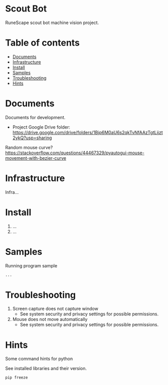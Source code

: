 # Scout Bot

RuneScape scout bot machine vision project.


Table of contents
=================
* [Documents](#documents)
* [Infrastructure](#infrastructure)
* [Install](#install)
* [Samples](#samples)
* [Troubleshooting](#troubleshooting)
* [Hints](#hints)



Documents
============
Documents for development.

* Project Google Drive folder:
    https://drive.google.com/drive/folders/1Bjp6M0aU6s2qkTvNfAAzTgtLijzt2ykQ?usp=sharing

Random mouse curve? https://stackoverflow.com/questions/44467329/pyautogui-mouse-movement-with-bezier-curve

Infrastructure
============
Infra...


Install
============

1. ...
2. ...



Samples
============
Running program sample

```python
...
```

Troubleshooting
============

1. Screen capture does not capture window
    * See system security and privacy settings for possible permissions.  
2. Mouse does not move automatically
    * See system security and privacy settings for possible permissions.  


Hints
============
Some command hints for python

See installed libraries and their version.
```shell script
pip freeze
```
